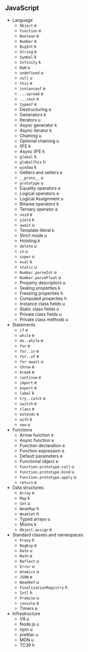 ## JavaScript

- Language
  - `Object` e
  - `Function` e
  - `Boolean` e
  - `Number` e
  - `BigInt` k
  - `String` e
  - `Symbol` k
  - `Infinity` k
  - `NaN` u
  - `undefined` u
  - `null` u
  - `this` e
  - `instanceof` e
  - `...spread` e
  - `...rest` e
  - `typeof` e
  - Destructuring e
  - Generators k
  - Iterators u
  - Async generator k
  - Async iterator k
  - Chaining u
  - Optional chaining u
  - IIFE k
  - Async IIFE h
  - `global` k
  - `globalThis` h
  - `window` k
  - Getters and setters e
  - `__proto__` u
  - `prototype` u
  - Equality operators e
  - Logical operators e
  - Logical Assignment u
  - Bitwise operators k
  - Ternary operator e
  - `void` e
  - `yield` k
  - `await` u
  - Template literal k
  - Strict mode u
  - Hoisting k
  - `delete` u
  - `in` u
  - `super` u
  - `eval` k
  - `static` u
  - `Number.parseInt` u
  - `Number.parseFloat` u
  - Property descriptors u
  - Sealing properties k
  - Freezing properties h
  - Computed properties h
  - Instance class fields u
  - Static class fields u
  - Private class fields u
  - Private class methods u
- Statements
  - `if` e
  - `while` e
  - `do..while` e
  - `for` e
  - `for..in` e
  - `for..of` e
  - `for await` u
  - `throw` e
  - `break` e
  - `continue` e
  - `import` e
  - `export` e
  - `label` k
  - `try..catch` e
  - `switch` e
  - `class` e
  - `extends` e
  - `with` k
  - `new` u
- Functions
  - Arrow function e
  - Async function e
  - Function declaration e
  - Function expression e
  - Default parameters e
  - Functional object e
  - `Function.prototype.call` u
  - `Function.prototype.bind` u
  - `Function.prototype.apply` u
  - `return` e
- Data structures
  - `Array` e
  - `Map` k
  - `Set` u
  - `WeakMap` h
  - `WeakSet` h
  - Typed arrays u
  - Mixins k
  - `Object.assign` k
- Standard classes and namespaces
  - `Proxy` h
  - `RegExp` e
  - `Date` u
  - `Math` e
  - `Reflect` u
  - `Error` u
  - `Atomics` u
  - `JSON` e
  - `WeakRef` u
  - `FinalizationRegistry` h
  - `Intl` h
  - `Promise` u
  - `console` e
  - Timers e
- Infrastructure
  - V8 u
  - Node.js u
  - npm u
  - prettier u
  - MDN u
  - TC39 h
